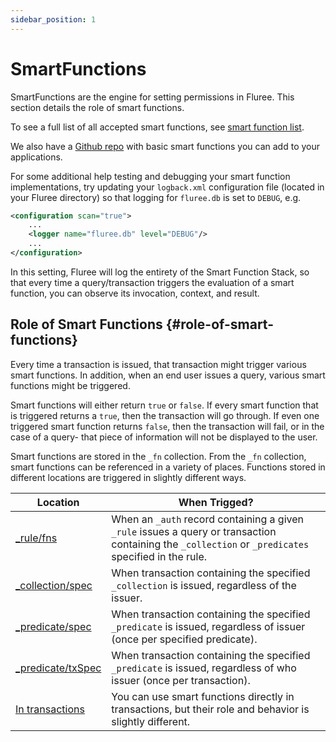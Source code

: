 ```yaml
---
sidebar_position: 1
---
```


# SmartFunctions

SmartFunctions are the engine for setting permissions in Fluree. This section details the role of smart functions.

To see a full list of all accepted smart functions, see [smart function list](/overview/schema/smartfunctions.mdx#universal-functions).

We also have a [Github repo](https://github.com/fluree/smart-function-library) with basic smart functions you can add to your applications.

For some additional help testing and debugging your smart function implementations, try updating your `logback.xml` configuration file (located in your Fluree directory) so that logging for `fluree.db` is set to `DEBUG`, e.g.

```xml
<configuration scan="true">
    ...
    <logger name="fluree.db" level="DEBUG"/>
    ...
</configuration>
```

In this setting, Fluree will log the entirety of the Smart Function Stack, so that every time a query/transaction triggers the evaluation of a smart function, you can observe its invocation, context, and result.

## Role of Smart Functions {#role-of-smart-functions}

Every time a transaction is issued, that transaction might trigger various smart functions. In addition, when an end user issues a query, various smart functions might be triggered.

Smart functions will either return `true` or `false`. If every smart function that is triggered returns a `true`, then the transaction will go through. If even one triggered smart function returns `false`, then the transaction will fail, or in the case of a query- that piece of information will not be displayed to the user.

Smart functions are stored in the `_fn` collection. From the `_fn` collection, smart functions can be referenced in a variety of places. Functions stored in different locations are triggered in slightly different ways.

Location | When Trigged?
-- | --
[_rule/fns](concepts/smart-functions/rules.md) | When an `_auth` record containing a given `_rule` issues a query or transaction containing the `_collection` or `_predicates` specified in the rule.
[_collection/spec](concepts/smart-functions/collection_spec.md) | When transaction containing the specified `_collection` is issued, regardless of the issuer.
[_predicate/spec](concepts/smart-functions/predicate_spec.md) | When transaction containing the specified `_predicate` is issued, regardless of issuer (once per specified predicate).
[_predicate/txSpec](concepts/smart-functions/predicate_tx_spec.md) | When transaction containing the specified `_predicate` is issued, regardless of who issuer (once per transaction).
[In transactions](concepts/smart-functions/fns_in_txs.md) | You can use smart functions directly in transactions, but their role and behavior is slightly different.
